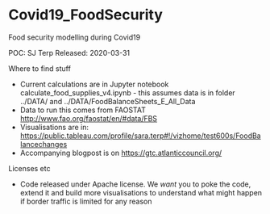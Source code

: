 # Covid19_FoodSecurity
Food security modelling during Covid19

POC: SJ Terp
Released: 2020-03-31

Where to find stuff
* Current calculations are in Jupyter notebook calculate_food_supplies_v4.ipynb - this assumes data is in folder ../DATA/ and ../DATA/FoodBalanceSheets_E_All_Data
* Data to run this comes from FAOSTAT http://www.fao.org/faostat/en/#data/FBS
* Visualisations are in: https://public.tableau.com/profile/sara.terp#!/vizhome/test600s/FoodBalancechanges
* Accompanying blogpost is on https://gtc.atlanticcouncil.org/

Licenses etc
* Code released under Apache license.  We *want* you to poke the code, extend it and build more visualisations to understand what might happen if border traffic is limited for any reason